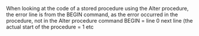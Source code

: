 When looking at the code of a stored procedure using the Alter procedure, the error line is from the BEGIN command, as the error occurred in the procedure, not in the Alter procedure command 
BEGIN = line 0 
next line (the actual start of the procedure = 1 
etc 
